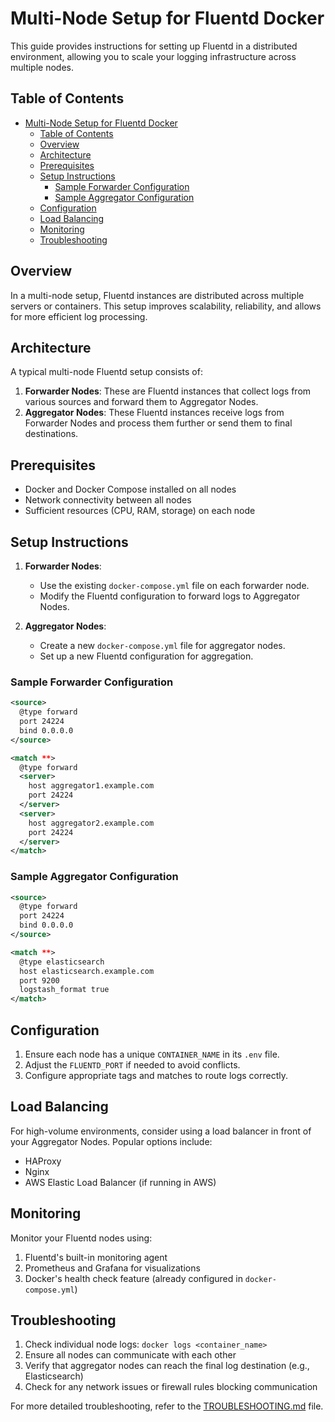 # Multi-Node Setup for Fluentd Docker

This guide provides instructions for setting up Fluentd in a distributed environment, allowing you to scale your logging infrastructure across multiple nodes.

## Table of Contents

- [Multi-Node Setup for Fluentd Docker](#multi-node-setup-for-fluentd-docker)
  - [Table of Contents](#table-of-contents)
  - [Overview](#overview)
  - [Architecture](#architecture)
  - [Prerequisites](#prerequisites)
  - [Setup Instructions](#setup-instructions)
    - [Sample Forwarder Configuration](#sample-forwarder-configuration)
    - [Sample Aggregator Configuration](#sample-aggregator-configuration)
  - [Configuration](#configuration)
  - [Load Balancing](#load-balancing)
  - [Monitoring](#monitoring)
  - [Troubleshooting](#troubleshooting)

## Overview

In a multi-node setup, Fluentd instances are distributed across multiple servers or containers. This setup improves scalability, reliability, and allows for more efficient log processing.

## Architecture

A typical multi-node Fluentd setup consists of:

1. **Forwarder Nodes**: These are Fluentd instances that collect logs from various sources and forward them to Aggregator Nodes.
2. **Aggregator Nodes**: These Fluentd instances receive logs from Forwarder Nodes and process them further or send them to final destinations.

## Prerequisites

- Docker and Docker Compose installed on all nodes
- Network connectivity between all nodes
- Sufficient resources (CPU, RAM, storage) on each node

## Setup Instructions

1. **Forwarder Nodes**:

   - Use the existing `docker-compose.yml` file on each forwarder node.
   - Modify the Fluentd configuration to forward logs to Aggregator Nodes.

2. **Aggregator Nodes**:
   - Create a new `docker-compose.yml` file for aggregator nodes.
   - Set up a new Fluentd configuration for aggregation.

### Sample Forwarder Configuration

```xml
<source>
  @type forward
  port 24224
  bind 0.0.0.0
</source>

<match **>
  @type forward
  <server>
    host aggregator1.example.com
    port 24224
  </server>
  <server>
    host aggregator2.example.com
    port 24224
  </server>
</match>
```

### Sample Aggregator Configuration

```xml
<source>
  @type forward
  port 24224
  bind 0.0.0.0
</source>

<match **>
  @type elasticsearch
  host elasticsearch.example.com
  port 9200
  logstash_format true
</match>
```

## Configuration

1. Ensure each node has a unique `CONTAINER_NAME` in its `.env` file.
2. Adjust the `FLUENTD_PORT` if needed to avoid conflicts.
3. Configure appropriate tags and matches to route logs correctly.

## Load Balancing

For high-volume environments, consider using a load balancer in front of your Aggregator Nodes. Popular options include:

- HAProxy
- Nginx
- AWS Elastic Load Balancer (if running in AWS)

## Monitoring

Monitor your Fluentd nodes using:

1. Fluentd's built-in monitoring agent
2. Prometheus and Grafana for visualizations
3. Docker's health check feature (already configured in `docker-compose.yml`)

## Troubleshooting

1. Check individual node logs: `docker logs <container_name>`
2. Ensure all nodes can communicate with each other
3. Verify that aggregator nodes can reach the final log destination (e.g., Elasticsearch)
4. Check for any network issues or firewall rules blocking communication

For more detailed troubleshooting, refer to the [TROUBLESHOOTING.md](TROUBLESHOOTING.md) file.
